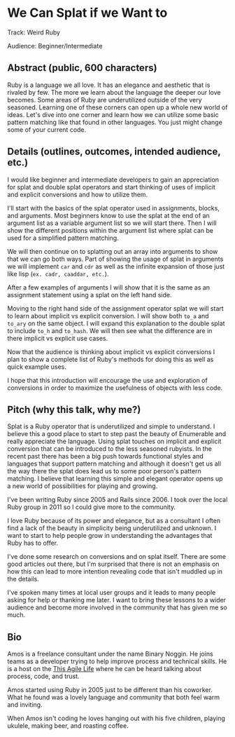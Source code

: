 We Can Splat if we Want to
==========================

Track: Weird Ruby

Audience: Beginner/Intermediate


Abstract (public, 600 characters)
--------

Ruby is a language we all love. It has an elegance and aesthetic
that is rivaled by few. The more we learn about the language the
deeper our love becomes. Some areas of Ruby are underutilized
outside of the very seasoned. Learning one of these corners can
open up a whole new world of ideas. Let's dive into one corner and
learn how we can utilize some basic pattern matching like that found
in other languages. You just might change some of your current code.

Details (outlines, outcomes, intended audience, etc.)
-------

I would like beginner and intermediate developers to gain an
appreciation for splat and double splat operators and start thinking
of uses of implicit and explicit conversions and how to utilize them.

I'll start with the basics of the splat operator used in assignments,
blocks, and arguments. Most beginners know to use the splat at the
end of an argument list as a variable argument list so we will start
there. Then I will show the different positions within the argument list
where splat can be used for a simplified pattern matching.

We will then continue on to splatting out an array into
arguments to show that we can go both ways. Part of showing the usage
of splat in arguments we will implement `car` and `cdr` as well as the
infinite expansion of those just like lisp (`ex. cadr, caaddar, etc.`).

After a few examples of arguments I will show that it is the same
as an assignment statement using a splat on the left hand side.

Moving to the right hand side of the assignment operator splat we
will start to learn about implicit vs explicit conversion. I will
show both `to_a` and `to_ary` on the same object. I will expand this
explanation to the double splat to include `to_h` and `to_hash`.
We will then see what the difference are in there implicit vs
explicit use cases.

Now that the audience is thinking about implicit vs explicit conversions
I plan to show a complete list of Ruby's methods for doing this as
well as quick example uses.

I hope that this introduction will encourage the use and exploration
of conversions in order to maximize the usefulness of objects with
less code.

Pitch (why this talk, why me?)
-----

Splat is a Ruby operator that is underutilized and simple to understand.
I believe this a good place to start to step past the beauty of
Enumerable and really appreciate the language. Using splat touches
on implicit and explicit conversion that can be introduced to the
less seasoned rubyists. In the recent past there has been a big push
towards functional styles and languages that support pattern matching
and although it doesn't get us all the way there the splat does lead us
to some poor person's pattern matching. I believe that learning this
simple and elegant operator opens up a new world of possibilities for
playing and growing.

I've been writing Ruby since 2005 and Rails since 2006. I took over
the local Ruby group in 2011 so I could give more to the community.

I love Ruby because of its power and elegance, but as a consultant I
often find a lack of the beauty in simplicity being underutilized and
unknown. I want to start to help people grow in understanding the
advantages that Ruby has to offer.

I've done some research on conversions and on splat itself. There are
some good articles out there, but I'm surprised that there is not an
emphasis on how this can lead to more intention revealing code that
isn't muddled up in the details.

I've spoken many times at local user groups and it leads to many people
asking for help or thanking me later. I want to bring these lessons to a
wider audience and become more involved in the community that has given
me so much.

Bio
---

Amos is a freelance consultant under the name Binary Noggin. He joins
teams as a developer trying to help improve process and technical
skills. He is a host on the [This Agile Life](http://thisagilelife.com)
where he can be heard talking about process, code, and trust.

Amos started using Ruby in 2005 just to be different than his coworker.
What he found was a lovely language and community that both feel warm
and inviting.

When Amos isn't coding he loves hanging out with his five children,
playing ukulele, making beer, and roasting coffee.

